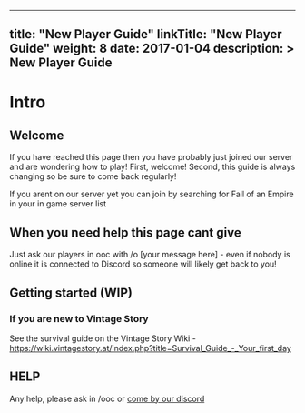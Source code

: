 
---
title: "New Player Guide"
linkTitle: "New Player Guide"
weight: 8
date: 2017-01-04
description: >
 New Player Guide
---

# Intro

## Welcome

If you have reached this page then you have probably just joined our server and are wondering how to play! First, welcome! Second, this guide is always changing so be sure to come back regularly!

If you arent on our server yet you can join by searching for Fall of an Empire in your in game server list

## When you need help this page cant give

Just ask our players in ooc with /o [your message here] - even if nobody is online it is connected to Discord so someone will likely get back to you!

## Getting started (WIP)

### If you are new to Vintage Story

See the survival guide on the Vintage Story Wiki - https://wiki.vintagestory.at/index.php?title=Survival_Guide_-_Your_first_day

## HELP

Any help, please ask in /ooc <msg> or [come by our discord](https://discord.gg/v9mx3QdTPF)

